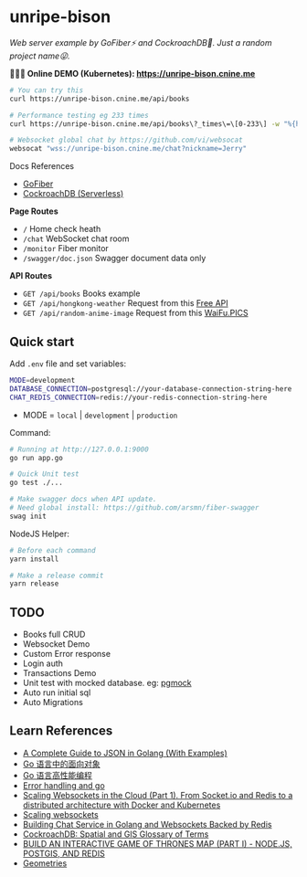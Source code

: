 # unripe-bison

*Web server example by GoFiber⚡️ and CockroachDB📖. Just a random project name😜.*

**🎉🎉🎉 Online DEMO (Kubernetes): https://unripe-bison.cnine.me**

``` bash
# You can try this
curl https://unripe-bison.cnine.me/api/books

# Performance testing eg 233 times
curl https://unripe-bison.cnine.me/api/books\?_times\=\[0-233\] -w "%{http_code} total:%{time_total}s size:%{size_download}\n" -o /dev/null -s

# Websocket global chat by https://github.com/vi/websocat
websocat "wss://unripe-bison.cnine.me/chat?nickname=Jerry"
```

Docs References

- [GoFiber](https://docs.gofiber.io/)
- [CockroachDB (Serverless)](https://www.cockroachlabs.com/)

**Page Routes**

- `/` Home check heath
- `/chat` WebSocket chat room
- `/monitor` Fiber monitor
- `/swagger/doc.json` Swagger document data only

**API Routes**

- `GET /api/books` Books example
- `GET /api/hongkong-weather` Request from this [Free API](https://data.weather.gov.hk/weatherAPI/opendata/weather.php?dataType=fnd&lang=sc)
- `GET /api/random-anime-image` Request from this [WaiFu.PICS](https://waifu.pics/docs)

## Quick start

Add `.env` file and set variables:

``` bash
MODE=development
DATABASE_CONNECTION=postgresql://your-database-connection-string-here
CHAT_REDIS_CONNECTION=redis://your-redis-connection-string-here
```

- MODE = `local` | `development` | `production`

Command:

``` bash
# Running at http://127.0.0.1:9000
go run app.go

# Quick Unit test
go test ./...

# Make swagger docs when API update.
# Need global install: https://github.com/arsmn/fiber-swagger
swag init
```

NodeJS Helper:

``` bash
# Before each command
yarn install

# Make a release commit
yarn release
```

## TODO

- Books full CRUD
- Websocket Demo
- Custom Error response
- Login auth
- Transactions Demo
- Unit test with mocked database. eg: [pgmock](https://github.com/jackc/pgmock)
- Auto run initial sql
- Auto Migrations

## Learn References

- [A Complete Guide to JSON in Golang (With Examples)](https://www.sohamkamani.com/golang/json/)
- [Go 语言中的面向对象](http://kangkona.github.io/oo-in-golang/)
- [Go 语言高性能编程](https://github.com/geektutu/high-performance-go)
- [Error handling and go](https://go.dev/blog/error-handling-and-go)
- [Scaling Websockets in the Cloud (Part 1). From Socket.io and Redis to a distributed architecture with Docker and Kubernetes](https://dev.to/sw360cab/scaling-websockets-in-the-cloud-part-1-from-socket-io-and-redis-to-a-distributed-architecture-with-docker-and-kubernetes-17n3)
- [Scaling websockets](https://github.com/sw360cab/websockets-scaling)
- [Building Chat Service in Golang and Websockets Backed by Redis](https://levelup.gitconnected.com/building-chat-service-in-golang-and-websockets-backed-by-redis-b42a8784636c)
- [CockroachDB: Spatial and GIS Glossary of Terms](https://www.cockroachlabs.com/docs/v21.2/spatial-glossary#data-types)
- [BUILD AN INTERACTIVE GAME OF THRONES MAP (PART I) - NODE.JS, POSTGIS, AND REDIS](https://blog.patricktriest.com/game-of-thrones-map-node-postgres-redis/)
- [Geometries](https://postgis.net/workshops/postgis-intro/geometries.html)
